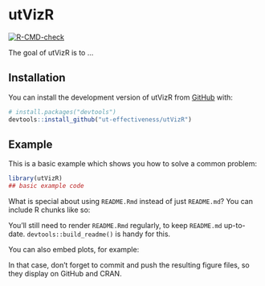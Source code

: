 
<!-- README.md is generated from README.Rmd. Please edit that file -->

# utVizR

<!-- badges: start -->

[![R-CMD-check](https://github.com/ut-effectiveness/utVizR/actions/workflows/R-CMD-check.yaml/badge.svg)](https://github.com/ut-effectiveness/utVizR/actions/workflows/R-CMD-check.yaml)
<!-- badges: end -->

The goal of utVizR is to …

## Installation

You can install the development version of utVizR from
[GitHub](https://github.com/) with:

``` r
# install.packages("devtools")
devtools::install_github("ut-effectiveness/utVizR")
```

## Example

This is a basic example which shows you how to solve a common problem:

``` r
library(utVizR)
## basic example code
```

What is special about using `README.Rmd` instead of just `README.md`?
You can include R chunks like so:

You’ll still need to render `README.Rmd` regularly, to keep `README.md`
up-to-date. `devtools::build_readme()` is handy for this.

You can also embed plots, for example:

In that case, don’t forget to commit and push the resulting figure
files, so they display on GitHub and CRAN.
